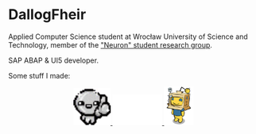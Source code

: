 # DallogFheir

Applied Computer Science student at Wrocław University of Science and Technology, member of the <a href="https://knneuron.pwr.edu.pl/">"Neuron" student research group</a>.

SAP ABAP & UI5 developer.

Some stuff I made:

<div align="center">
    <a href="https://dallogfheir.github.io/platynowy-bog/">
        <img width="75" src="assets/platynowy-bog.png" alt="Platynowy Bóg" title="Platynowy Bóg"/>
    </a>
    <a href="https://dallogfheir.github.io/cluedo-solver">
        <img width="100" src="assets/cluedo-solver.png" alt="Cluedo Solver" title="Cluedo Solver"/>
    </a>
    <a href="https://www.reddit.com/user/BeginnerProjectsBot">
        <img width="60" src="assets/beginner-projects-bot.png" alt="Beginner Projects Bot" title="Beginner Projects Bot"/>
    </a>
</div>

